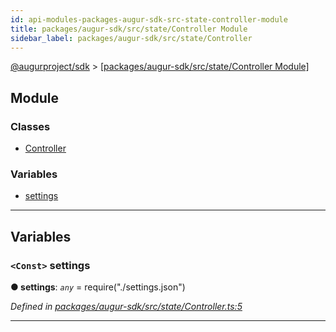 ```yaml
---
id: api-modules-packages-augur-sdk-src-state-controller-module
title: packages/augur-sdk/src/state/Controller Module
sidebar_label: packages/augur-sdk/src/state/Controller
---
```


[@augurproject/sdk](api-readme.md) > [[packages/augur-sdk/src/state/Controller Module]](api-modules-packages-augur-sdk-src-state-controller-module.md)

## Module

### Classes

* [Controller](api-classes-packages-augur-sdk-src-state-controller-controller.md)

### Variables

* [settings](api-modules-packages-augur-sdk-src-state-controller-module.md#settings)

---

## Variables

<a id="settings"></a>

### `<Const>` settings

**● settings**: *`any`* =  require("./settings.json")

*Defined in [packages/augur-sdk/src/state/Controller.ts:5](https://github.com/AugurProject/augur/blob/27cf7214d2/packages/augur-sdk/src/state/Controller.ts#L5)*

___

